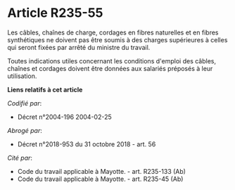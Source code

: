 # Article R235-55

Les câbles, chaînes de charge, cordages en fibres naturelles et en fibres synthétiques ne doivent pas être soumis à des
charges supérieures à celles qui seront fixées par arrêté du ministre du travail.

Toutes indications utiles concernant les conditions d'emploi des câbles, chaînes et cordages doivent être données aux
salariés préposés à leur utilisation.

**Liens relatifs à cet article**

_Codifié par_:

  - Décret n°2004-196 2004-02-25

_Abrogé par_:

  - Décret n°2018-953 du 31 octobre 2018 - art. 56

_Cité par_:

  - Code du travail applicable à Mayotte. - art. R235-133 (Ab)
  - Code du travail applicable à Mayotte. - art. R235-45 (Ab)
